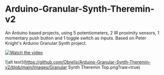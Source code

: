 # Arduino-Granular-Synth-Theremin-v2
An Arduino based projects, using 5 potentiometers, 2 IR proximity sensors, 1 momentary push button and 1 toggle switch as inputs.
Based on Peter Knight's Arduino Granular Synth project.

 [![Watch the video](https://i.imgur.com/xYwKKR7.png)](https://youtu.be/2OcyxWDMjQo)
 
 ![alt text](https://github.com/Obrelix/Arduino-Granular-Synth-Theremin-v2/blob/main/Images/Granular Synth Theremin Top.png?raw=true)
